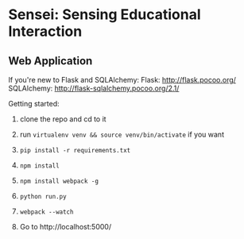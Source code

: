 # Sensei: Sensing Educational Interaction

## Web Application

If you're new to Flask and SQLAlchemy:
Flask: http://flask.pocoo.org/
SQLAlchemy: http://flask-sqlalchemy.pocoo.org/2.1/

Getting started:

1. clone the repo and cd to it

1. run `virtualenv venv && source venv/bin/activate` if you want

1. `pip install -r requirements.txt`

1. `npm install`

1. `npm install webpack -g`

1. `python run.py`

1. `webpack --watch`

1. Go to http://localhost:5000/
